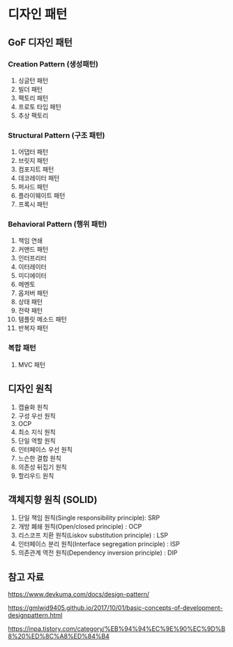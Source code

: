 # 디자인 패턴

## GoF 디자인 패턴

### Creation Pattern (생성패턴)
1. 싱글턴 패턴
2. 빌더 패턴
3. 팩토리 패턴
4. 프로토 타입 패턴
5. 추상 팩토리


### Structural Pattern (구조 패턴)
1. 어댑터 패턴
2. 브릿지 패턴
3. 컴포지트 패턴
4.  데코레이터 패턴
5.  퍼사드 패턴
6.  플라이웨이트 패턴
7.  프록시 패턴

### Behavioral Pattern (행위 패턴)
1. 책임 연쇄
2. 커맨드 패턴
3. 인터프리터
4. 이터레이터
5. 미디에이터
6. 메멘토
7. 옵저버 패턴
8.  상태 패턴
9.  전략 패턴
10. 템플릿 메소드 패턴
11. 반복자 패턴

### 복합 패턴
1. MVC 패턴

## 디자인 원칙
1. 캡슐화 원칙
2. 구성 우선 원칙
3. OCP
4. 최소 지식 원칙
5. 단일 역할 원칙
6. 인터페이스 우선 원칙
7. 느슨한 결합 원칙
8. 의존성 뒤집기 원칙
9. 할리우드 원칙

## 객체지향 원칙 (SOLID)
1. 단일 책임 원칙(Single responsibility principle): SRP
2. 개방 폐쇄 원칙(Open/closed principle) : OCP
3. 리스코프 치환 원칙(Liskov substitution principle) : LSP
4. 인터페이스 분리 원칙(Interface segregation principle) : ISP
5. 의존관계 역전 원칙(Dependency inversion principle) : DIP


## 참고 자료
https://www.devkuma.com/docs/design-pattern/

https://gmlwjd9405.github.io/2017/10/01/basic-concepts-of-development-designpattern.html

https://inpa.tistory.com/category/%EB%94%94%EC%9E%90%EC%9D%B8%20%ED%8C%A8%ED%84%B4